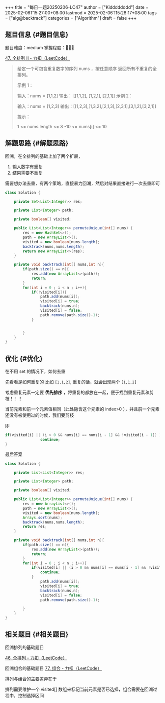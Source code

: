 +++
title = "每日一题20250206-LC47"
author = ["Kidddddddd"]
date = 2025-02-06T15:27:00+08:00
lastmod = 2025-02-06T15:28:17+08:00
tags = ["alg@backtrack"]
categories = ["Algorithm"]
draft = false
+++

## 题目信息 {#题目信息}

题目难度：medium
掌握程度：🌟🌟🌟

[47. 全排列 II - 力扣（LeetCode）](https://leetcode.cn/problems/permutations-ii/description/)

>
>
> 给定一个可包含重复数字的序列 nums ，按任意顺序 返回所有不重复的全排列。
>
> 示例 1：
>
> 输入：nums = [1,1,2]
> 输出：
> [[1,1,2],
>  [1,2,1],
>  [2,1,1]]
> 示例 2：
>
> 输入：nums = [1,2,3]
> 输出：[[1,2,3],[1,3,2],[2,1,3],[2,3,1],[3,1,2],[3,2,1]]
>
> 提示：
>
> 1 &lt;= nums.length &lt;= 8
> -10 &lt;= nums[i] &lt;= 10


## 解题思路 {#解题思路}

回溯，在全排列的基础上加了两个扩展，

1.  输入数字有重复
2.  结果需要不重复

需要想办法去重，有两个策略，直接暴力回溯，然后对结果直接进行一次去重即可

```java
class Solution {

    private Set<List<Integer>> res;

    private List<Integer> path;

    private boolean[] visited;

    public List<List<Integer>> permuteUnique(int[] nums) {
        res = new HashSet<>();
        path = new ArrayList<>();
        visited = new boolean[nums.length];
        backtrack(nums,nums.length);
        return new ArrayList<>(res);
    }

    private void backtrack(int[] nums,int n){
        if(path.size() == n){
            res.add(new ArrayList<>(path));
            return;
        }
        for(int i = 0 ; i < n ; i++){
            if(!visited[i]){
                path.add(nums[i]);
                visited[i] = true;
                backtrack(nums,n);
                visited[i] = false;
                path.remove(path.size()-1);
            }


        }
    }
}
```


## 优化 {#优化}

在不用 set 的情况下，如何去重

先看看是如何重复的 比如 `[1,1,2]`, 重复的话，就会出现两个 `[1,1,2]`

考虑重复元素一定要 **优先排序** ，将重复的都放在一起，便于找到重复元素和剪枝！！！

当前元素和前一个元素值相同（此处隐含这个元素的 index&gt;0 ），并且前一个元素还没有被使用过的时候，我们要剪枝

即

```java
if(visited[i] || (i > 0 && nums[i] == nums[i - 1] && !visited[i - 1]) ){
                continue;
}
```

最后答案

```java
class Solution {

    private List<List<Integer>> res;

    private List<Integer> path;

    private boolean[] visited;

    public List<List<Integer>> permuteUnique(int[] nums) {
        res = new ArrayList<>();
        path = new ArrayList<>();
        visited = new boolean[nums.length];
        Arrays.sort(nums);
        backtrack(nums,nums.length);
        return res;
    }

    private void backtrack(int[] nums,int n){
        if(path.size() == n){
            res.add(new ArrayList<>(path));
            return;
        }
        for(int i = 0 ; i < n ; i++){
            if(visited[i] || (i > 0 && nums[i] == nums[i - 1] && !visited[i - 1]) ){
                continue;
            }
                path.add(nums[i]);
                visited[i] = true;
                backtrack(nums,n);
                visited[i] = false;
                path.remove(path.size()-1);

        }
    }
}
```


## 相关题目 {#相关题目}

回溯排列的基础题目

[46. 全排列 - 力扣（LeetCode）](https://leetcode.cn/problems/permutations/description/)

回溯组合的基础题目
[77. 组合 - 力扣（LeetCode）](https://leetcode.cn/problems/combinations/)

排列与组合的主要差异在于

排列需要维护一个 visited[] 数组来标记当前元素是否已选择，组合需要在回溯过程中，控制选择区间
